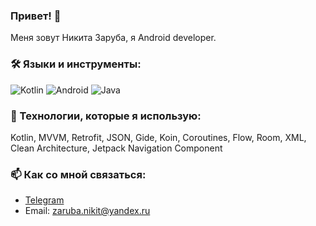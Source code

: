 ### Привет! 👋  
Меня зовут Никита Заруба, я Android developer.

### 🛠️ Языки и инструменты:
![Kotlin](https://img.shields.io/badge/Kotlin-007ACC?style=flat&logo=kotlin&logoColor=white)
![Android](https://img.shields.io/badge/Android-3DDC84?style=flat&logo=android&logoColor=white)
![Java](https://img.shields.io/badge/Java-ED8B00?style=flat&logo=java&logoColor=white)

### 🔧 Технологии, которые я использую:
Kotlin, MVVM, Retrofit, JSON, Gide, Koin, Coroutines, Flow, Room, XML, Clean Architecture, Jetpack Navigation Component

### 📫 Как со мной связаться:
- [Telegram](https://t.me/Nazari4)  
- Email: zaruba.nikit@yandex.ru
